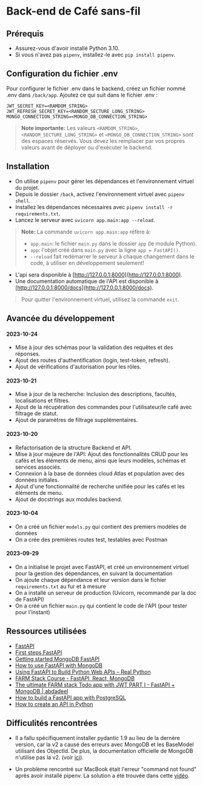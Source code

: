 # Back-end de Café sans-fil

## Prérequis

- Assurez-vous d'avoir installé Python 3.10.
- Si vous n'avez pas `pipenv`, installez-le avec `pip install pipenv`.

## Configuration du fichier .env

Pour configurer le fichier .env dans le backend, créez un fichier nommé .env dans `/back/app`. Ajoutez ce qui suit dans le fichier .env :

```
JWT_SECRET_KEY=<RAMDOM_STRING>
JWT_REFRESH_SECRET_KEY=<RANDOM_SECTURE_LONG_STRING>
MONGO_CONNECTION_STRING=<MONGO_DB_CONNECTION_STRING>
```

> **Note importante:** Les valeurs `<RAMDOM_STRING>`, `<RANDOM_SECTURE_LONG_STRING>` et `<MONGO_DB_CONNECTION_STRING>` sont des espaces réservés. Vous devez les remplacer par vos propres valeurs avant de déployer ou d'exécuter le backend.

## Installation

- On utilise `pipenv` pour gérer les dépendances et l'environnement virtuel du projet.
- Depuis le dossier `/back`, activez l'environnement virtuel avec `pipenv shell`.
- Installez les dépendances nécessaires avec `pipenv install -r requirements.txt`.
- Lancez le serveur avec `uvicorn app.main:app --reload`.

> **Note:** La commande `uvicorn app.main:app` réfère à: 
> - `app.main`: le fichier `main.py` dans le dossier `app` (le module Python).
> - `app`: l'objet créé dans `main.py` avec la ligne `app = FastAPI()`.
> - `--reload` fait redémarrer le serveur à chaque changement dans le code, à utiliser en développement seulement!

- L'api sera disponible à [http://127.0.0.1:8000](http://127.0.0.1:8000).
- Une documentation automatique de l'API est disponible à [http://127.0.0.1:8000/docs](http://127.0.0.1:8000/docs).

> Pour quitter l'environnement virtuel, utilisez la commande `exit`.

## Avancée du développement

#### 2023-10-24

- Mise à jour des schémas pour la validation des requêtes et des réponses.
- Ajout des routes d'authentification (login, test-token, refresh).
- Ajout de vérifications d'autorisation pour les rôles.

#### 2023-10-21

- Mise à jour de la recherche: Inclusion des descriptions, facultés, localisations et filtres.
- Ajout de la récupération des commandes pour l'utilisateur/le café avec filtrage de statut.
- Ajout de paramètres de filtrage supplémentaires.

#### 2023-10-20

- Refactorisation de la structure Backend et API.
- Mise à jour majeure de l'API: Ajout des fonctionnalités CRUD pour les cafés et les éléments de menu, ainsi que leurs modèles, schémas et services associés.
- Connexion à la base de données cloud Atlas et population avec des données initiales.
- Ajout d'une fonctionnalité de recherche unifiée pour les cafés et les éléments de menu.
- Ajout de docstrings aux modules backend.

#### 2023-10-04

- On a créé un fichier `models.py` qui contient des premiers modèles de données
- On a crée des premières routes test, testables avec Postman

#### 2023-09-29

- On a initialisé le projet avec FastAPI, et créé un environnement virtuel pour la gestion des dépendances, en suivant la documentation
- On ajoute chaque dépendance et leur version dans le fichier `requirements.txt` au fur et à mesure
- On a installé un serveur de production (Uvicorn, recommandé par la doc de FastAPI)
- On a créé un fichier `main.py` qui contient le code de l'API (pour tester pour l'instant)

## Ressources utilisées

- [FastAPI](https://fastapi.tiangolo.com/#requirements)
- [First steps FastAPI](https://fastapi.tiangolo.com/tutorial/first-steps/)
- [Getting started MongoDB FastAPI](https://www.mongodb.com/developer/languages/python/python-quickstart-fastapi/)
- [How to use FastAPI with MongoDB](https://plainenglish.io/blog/how-to-use-fastapi-with-mongodb-75b43c8e541d)
- [Using FastAPI to Build Python Web APIs – Real Python](https://realpython.com/fastapi-python-web-apis/)
- [FARM Stack Course - FastAPI, React, MongoDB](https://www.youtube.com/watch?v=OzUzrs8uJl8&list=PLAt-l74BsucNBwFANkqwisPMSLE62rKG_&index=2&t=2912s&ab_channel=freeCodeCamp.org)
- [The ultimate FARM stack Todo app with JWT PART I - FastAPI + MongoDB | abdadeel](https://www.youtube.com/watch?v=G8MsHbCzyZ4&ab_channel=ABDLogs)
- [How to build a FastAPI app with PostgreSQL](https://www.youtube.com/watch?v=398DuQbQJq0)
- [How to create an API in Python](https://anderfernandez.com/en/blog/how-to-create-api-python/)

## Difficulités rencontrées

- Il a fallu spécifiquement installer pydantic 1.9 au lieu de la dernère version, car la v2 a causé des erreurs avec MongoDB et les BaseModel utilisant des ObjectId. De plus, la documentation officielle de MongoDB n'utilise pas la v2. (voir [ici](https://www.mongodb.com/community/forums/t/pydantic-v2-and-objectid-fields/241965)).  

- Un problème rencontré sur MacBook était l'erreur "command not found" après avoir installé pipenv. La solution a été trouvée dans cette [vidéo](https://www.youtube.com/watch?v=Bzn_MZ0tNXU&ab_channel=SpecialCoder).
